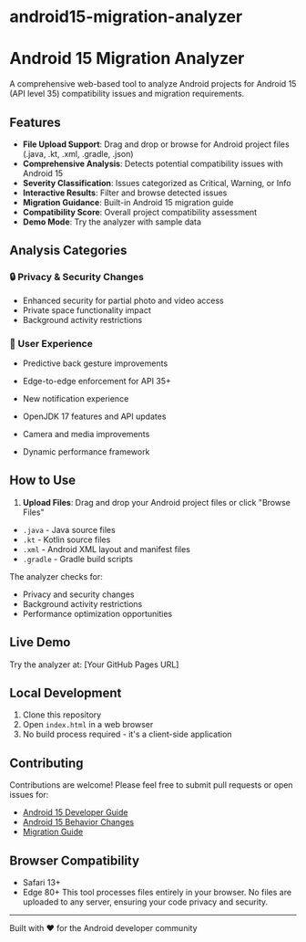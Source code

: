 # android15-migration-analyzer
# Android 15 Migration Analyzer

A comprehensive web-based tool to analyze Android projects for Android 15 (API level 35) compatibility issues and migration requirements.

## Features

- **File Upload Support**: Drag and drop or browse for Android project files (.java, .kt, .xml, .gradle, .json)
- **Comprehensive Analysis**: Detects potential compatibility issues with Android 15
- **Severity Classification**: Issues categorized as Critical, Warning, or Info
- **Interactive Results**: Filter and browse detected issues
- **Migration Guidance**: Built-in Android 15 migration guide
- **Compatibility Score**: Overall project compatibility assessment
- **Demo Mode**: Try the analyzer with sample data

## Analysis Categories

### 🔒 Privacy & Security Changes
- Enhanced security for partial photo and video access
- Private space functionality impact
- Background activity restrictions

### 📱 User Experience
- Predictive back gesture improvements
- Edge-to-edge enforcement for API 35+
- New notification experience

- OpenJDK 17 features and API updates
- Camera and media improvements
- Dynamic performance framework

## How to Use

1. **Upload Files**: Drag and drop your Android project files or click "Browse Files"
- `.java` - Java source files
- `.kt` - Kotlin source files
- `.xml` - Android XML layout and manifest files
- `.gradle` - Gradle build scripts

The analyzer checks for:
- Privacy and security changes
- Background activity restrictions
- Performance optimization opportunities

## Live Demo

Try the analyzer at: [Your GitHub Pages URL]

## Local Development

1. Clone this repository
2. Open `index.html` in a web browser
3. No build process required - it's a client-side application

## Contributing

Contributions are welcome! Please feel free to submit pull requests or open issues for:

- [Android 15 Developer Guide](https://developer.android.com/about/versions/15)
- [Android 15 Behavior Changes](https://developer.android.com/about/versions/15/behavior-changes-15)
- [Migration Guide](https://developer.android.com/about/versions/15/migration)


## Browser Compatibility
- Safari 13+
- Edge 80+
This tool processes files entirely in your browser. No files are uploaded to any server, ensuring your code privacy and security.

---

Built with ❤️ for the Android developer community
